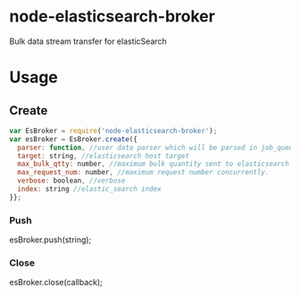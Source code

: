# node-elasticsearch-broker
Bulk data stream transfer for elasticSearch

# Usage
## Create
```js
var EsBroker = require('node-elasticsearch-broker');
var esBroker = EsBroker.create({
  parser: function, //user data parser which will be parsed in job_queue
  target: string, //elasticsearch host target
  max_bulk_qtty: number, //maximum bulk quantity sent to elasticsearch at once  
  max_request_num: number, //maximum request number concurrently.
  verbose: boolean, //verbose
  index: string //elastic_search index
}};
```
### Push
esBroker.push(string);

### Close
esBroker.close(callback);
